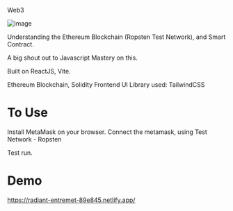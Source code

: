 Web3

![image](https://user-images.githubusercontent.com/42377896/165865365-5087e541-6639-4f7f-ade6-716d2b5b2c66.png)

Understanding the Ethereum Blockchain (Ropsten Test Network), and Smart Contract.

A big shout out to Javascript Mastery on this.

Built on ReactJS, Vite.

Ethereum Blockchain, Solidity
Frontend UI Library used: TailwindCSS

# To Use
Install MetaMask on your browser. Connect the metamask, using Test Network - Ropsten

Test run.


# Demo

https://radiant-entremet-89e845.netlify.app/